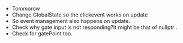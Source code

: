 - Tommorow
- Change GlobalState so the clickevent works on update
- So event management also happens on update.
- Check why gate input is not responding?It might be
that of nullptr .
- Check for gatePoint too.

